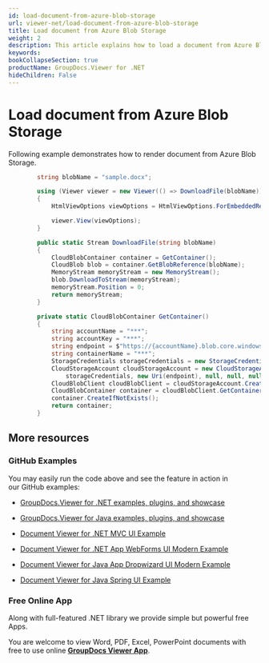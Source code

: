 ```yaml
---
id: load-document-from-azure-blob-storage
url: viewer-net/load-document-from-azure-blob-storage
title: Load document from Azure Blob Storage
weight: 2
description: This article explains how to load a document from Azure Blob Storage with GroupDocs.Viewer within your .NET applications.
keywords: 
bookCollapseSection: true
productName: GroupDocs.Viewer for .NET
hideChildren: False
---
```


# Load document from Azure Blob Storage

Following example demonstrates how to render document from Azure Blob Storage.

```csharp
 		string blobName = "sample.docx";

        using (Viewer viewer = new Viewer(() => DownloadFile(blobName)))
        {
            HtmlViewOptions viewOptions = HtmlViewOptions.ForEmbeddedResources();                

            viewer.View(viewOptions);
        }

		public static Stream DownloadFile(string blobName)
        {
            CloudBlobContainer container = GetContainer();
            CloudBlob blob = container.GetBlobReference(blobName);
            MemoryStream memoryStream = new MemoryStream();
            blob.DownloadToStream(memoryStream);
            memoryStream.Position = 0;
            return memoryStream;
        }

        private static CloudBlobContainer GetContainer()
        {
            string accountName = "***";
            string accountKey = "***";
            string endpoint = $"https://{accountName}.blob.core.windows.net/";
            string containerName = "***";
            StorageCredentials storageCredentials = new StorageCredentials(accountName, accountKey);
            CloudStorageAccount cloudStorageAccount = new CloudStorageAccount(
                storageCredentials, new Uri(endpoint), null, null, null);
            CloudBlobClient cloudBlobClient = cloudStorageAccount.CreateCloudBlobClient();
            CloudBlobContainer container = cloudBlobClient.GetContainerReference(containerName);
            container.CreateIfNotExists();
            return container;
        }
```

## More resources

### GitHub Examples

You may easily run the code above and see the feature in action in our GitHub examples:

*   [GroupDocs.Viewer for .NET examples, plugins, and showcase](https://github.com/groupdocs-viewer/GroupDocs.Viewer-for-.NET)
    
*   [GroupDocs.Viewer for Java examples, plugins, and showcase](https://github.com/groupdocs-viewer/GroupDocs.Viewer-for-Java)
    
*   [Document Viewer for .NET MVC UI Example](https://github.com/groupdocs-viewer/GroupDocs.Viewer-for-.NET-MVC) 
    
*   [Document Viewer for .NET App WebForms UI Modern Example](https://github.com/groupdocs-viewer/GroupDocs.Viewer-for-.NET-WebForms)
    
*   [Document Viewer for Java App Dropwizard UI Modern Example](https://github.com/groupdocs-viewer/GroupDocs.Viewer-for-Java-Dropwizard)
    
*   [Document Viewer for Java Spring UI Example](https://github.com/groupdocs-viewer/GroupDocs.Viewer-for-Java-Spring)
    

### Free Online App

Along with full-featured .NET library we provide simple but powerful free Apps.

You are welcome to view Word, PDF, Excel, PowerPoint documents with free to use online **[GroupDocs Viewer App](https://products.groupdocs.app/viewer)**.
